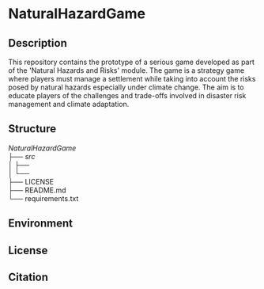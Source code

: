 # NaturalHazardGame

## Description
This repository contains the prototype of a serious game developed as part of the 'Natural Hazards and Risks' module.
The game is a strategy game where players must manage a settlement while taking into account the risks posed by natural hazards especially under climate change.
The aim is to educate players of the challenges and trade-offs involved in disaster risk management and climate adaptation.

## Structure

*NaturalHazardGame*\
├── *src*\
│   ├── \
│   └── \
├── LICENSE\
├── README.md\
└── requirements.txt

## Environment

## License

## Citation
